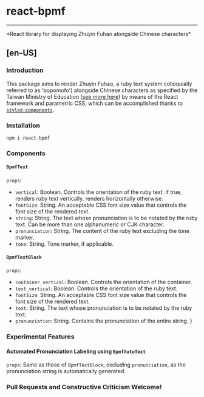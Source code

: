 # react-bpmf
<hr />
*React library for displaying Zhuyin Fuhao alongside Chinese characters*

## [en-US]
### Introduction
This package aims to render Zhuyin Fuhao, a ruby text system colloquially referred to as 'bopomofo') alongside Chinese characters as specified by the Taiwan Ministry of Education ([see more here](https://r12a.github.io/scripts/bopomofo/ontheweb)) by means of the React framework and parametric CSS, which can be accomplished thanks to [`styled-components`](https://github.com/styled-components/styled-components).

### Installation
`npm i react-bpmf`

### Components
#### `BpmfText`
`props`:
  - `vertical`: Boolean. Controls the orientation of the ruby text. If true, renders ruby text vertically, renders horizontally otherwise.
  - `fontSize`: String. An acceptable CSS font size value that controls the font size of the rendered text.
  - `string`: String. The text whose pronunciation is to be notated by the ruby text. Can be more than one alphanumeric or CJK character.
  - `pronunciation`: String. The content of the ruby text excluding the tone marker.
  - `tone`: String. Tone marker, if applicable.

#### `BpmfTextBlock`
`props`:
  - `container_vertical`: Boolean. Controls the orientation of the container.
  - `text_vertical`: Boolean. Controls the orientation of the ruby text.
  - `fontSize`: String. An acceptable CSS font size value that controls the font size of the rendered text.
  - `text`: String. The text whose pronunciation is to be notated by the ruby text.
  - `pronunciation`: String. Contains the pronunciation of the entire string.
  }

### Experimental Features
#### Automated Pronunciation Labeling using `BpmfAutoText`
`props`: Same as those of `BpmfTextBlock`, excluding `pronunciation`, as the pronunciation string is automatically generated.

### Pull Requests and Constructive Criticism Welcome!

